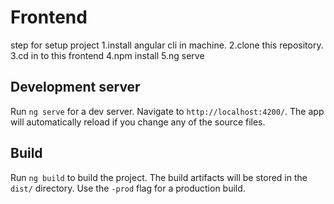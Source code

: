 # Frontend
step for setup project
1.install angular cli in machine.
2.clone this repository.
3.cd in to this frontend
4.npm install
5.ng serve

## Development server

Run `ng serve` for a dev server. Navigate to `http://localhost:4200/`. The app will automatically reload if you change any of the source files.

## Build

Run `ng build` to build the project. The build artifacts will be stored in the `dist/` directory. Use the `-prod` flag for a production build.


